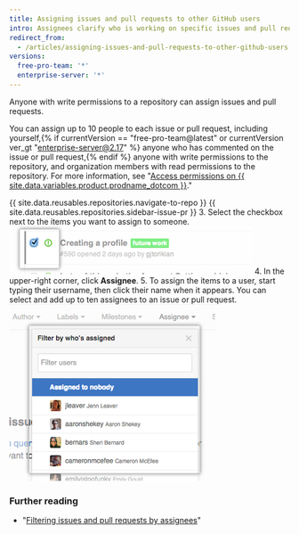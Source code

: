 ```yaml
---
title: Assigning issues and pull requests to other GitHub users
intro: Assignees clarify who is working on specific issues and pull requests.
redirect_from:
  - /articles/assigning-issues-and-pull-requests-to-other-github-users
versions:
  free-pro-team: '*'
  enterprise-server: '*'
---
```


Anyone with write permissions to a repository can assign issues and pull requests.

You can assign up to 10 people to each issue or pull request, including yourself,{% if currentVersion == "free-pro-team@latest" or currentVersion ver_gt "enterprise-server@2.17" %} anyone who has commented on the issue or pull request,{% endif %} anyone with write permissions to the repository, and organization members with read permissions to the repository. For more information, see "[Access permissions on {{ site.data.variables.product.prodname_dotcom }}](/articles/access-permissions-on-github)."

{{ site.data.reusables.repositories.navigate-to-repo }}
{{ site.data.reusables.repositories.sidebar-issue-pr }}
3. Select the checkbox next to the items you want to assign to someone.
  ![Issues metadata checkbox](/assets/images/help/issues/issues_assign_checkbox.png)
4. In the upper-right corner, click **Assignee**.
5. To assign the items to a user, start typing their username, then click their name when it appears. You can select and add up to ten assignees to an issue or pull request.
  ![Issues assignment drop-down](/assets/images/help/issues/issues_assigning_dropdown.png)

### Further reading

* "[Filtering issues and pull requests by assignees](/articles/filtering-issues-and-pull-requests-by-assignees)"
